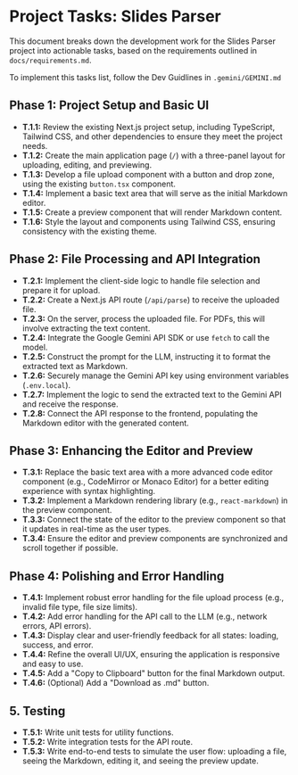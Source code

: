 # Project Tasks: Slides Parser

This document breaks down the development work for the Slides Parser project into actionable tasks, based on the requirements outlined in `docs/requirements.md`.

To implement this tasks list, follow the Dev Guidlines in `.gemini/GEMINI.md`

## Phase 1: Project Setup and Basic UI

- **T.1.1:** Review the existing Next.js project setup, including TypeScript, Tailwind CSS, and other dependencies to ensure they meet the project needs.
- **T.1.2:** Create the main application page (`/`) with a three-panel layout for uploading, editing, and previewing.
- **T.1.3:** Develop a file upload component with a button and drop zone, using the existing `button.tsx` component.
- **T.1.4:** Implement a basic text area that will serve as the initial Markdown editor.
- **T.1.5:** Create a preview component that will render Markdown content.
- **T.1.6:** Style the layout and components using Tailwind CSS, ensuring consistency with the existing theme.

## Phase 2: File Processing and API Integration

- **T.2.1:** Implement the client-side logic to handle file selection and prepare it for upload.
- **T.2.2:** Create a Next.js API route (`/api/parse`) to receive the uploaded file.
- **T.2.3:** On the server, process the uploaded file. For PDFs, this will involve extracting the text content.
- **T.2.4:** Integrate the Google Gemini API SDK or use `fetch` to call the model.
- **T.2.5:** Construct the prompt for the LLM, instructing it to format the extracted text as Markdown.
- **T.2.6:** Securely manage the Gemini API key using environment variables (`.env.local`).
- **T.2.7:** Implement the logic to send the extracted text to the Gemini API and receive the response.
- **T.2.8:** Connect the API response to the frontend, populating the Markdown editor with the generated content.

## Phase 3: Enhancing the Editor and Preview

- **T.3.1:** Replace the basic text area with a more advanced code editor component (e.g., CodeMirror or Monaco Editor) for a better editing experience with syntax highlighting.
- **T.3.2:** Implement a Markdown rendering library (e.g., `react-markdown`) in the preview component.
- **T.3.3:** Connect the state of the editor to the preview component so that it updates in real-time as the user types.
- **T.3.4:** Ensure the editor and preview components are synchronized and scroll together if possible.

## Phase 4: Polishing and Error Handling

- **T.4.1:** Implement robust error handling for the file upload process (e.g., invalid file type, file size limits).
- **T.4.2:** Add error handling for the API call to the LLM (e.g., network errors, API errors).
- **T.4.3:** Display clear and user-friendly feedback for all states: loading, success, and error.
- **T.4.4:** Refine the overall UI/UX, ensuring the application is responsive and easy to use.
- **T.4.5:** Add a "Copy to Clipboard" button for the final Markdown output.
- **T.4.6:** (Optional) Add a "Download as .md" button.

## 5. Testing

- **T.5.1:** Write unit tests for utility functions.
- **T.5.2:** Write integration tests for the API route.
- **T.5.3:** Write end-to-end tests to simulate the user flow: uploading a file, seeing the Markdown, editing it, and seeing the preview update.
